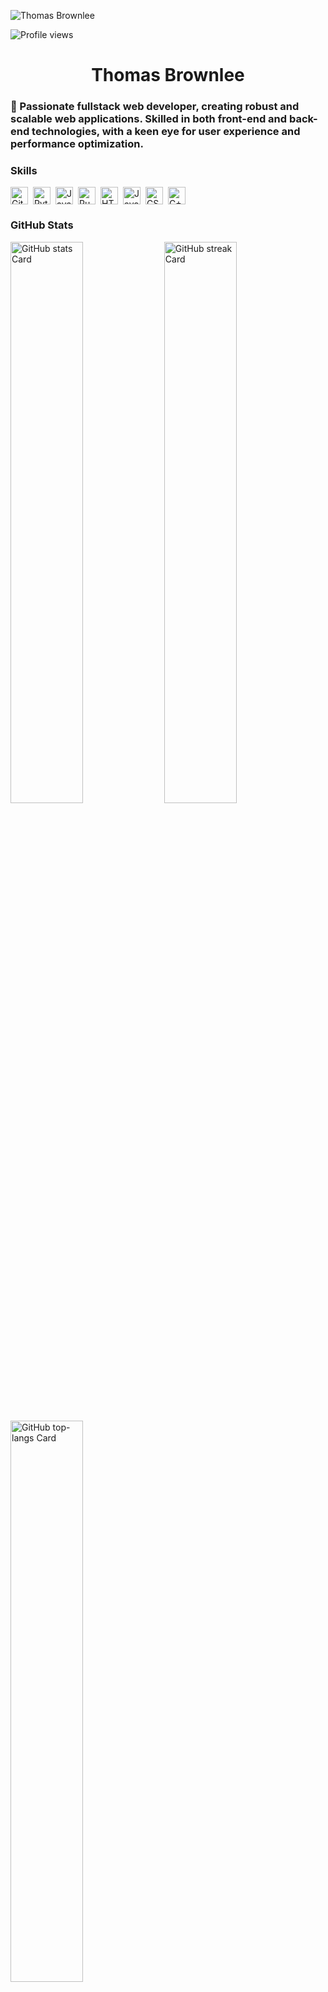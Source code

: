 ![Thomas Brownlee](https://user-images.githubusercontent.com/10498744/210012254-234538ff-d198-48aa-8964-37e6fd45d227.gif)

![Profile views](https://komarev.com/ghpvc/?username=thomas-brownlee&label=Profile%20views&color=0e75b6&style=flat)

<div id="toc">
  <ul align="center" style="list-style: none">
    <summary>
      <h1>
        Thomas Brownlee
      </h1>
    </summary>
  </ul>
</div>

 **<h3 align="left">🚀 Passionate fullstack web developer, creating robust and scalable web applications. Skilled in both front-end and back-end technologies, with a keen eye for user experience and performance optimization.</h3>**

 **<h3 align="left">Skills</h3>**

<div style="display: flex; flex-wrap: wrap; gap: 4px; justify-content: left;">
  <img src="https://img.shields.io/badge/GitLab-330F63?logo=gitlab&logoColor=FC6D26&style=flat" height="28" alt="GitLab" style="margin-right: 4px">
  <img src="https://img.shields.io/badge/Python-blue?logo=Python&logoColor=ffd343&style=flat" height="28" alt="Python" style="margin-right: 4px">
  <img src="https://img.shields.io/badge/Java-007396?logo=Java&logoColor=white&style=flat" height="28" alt="Java" style="margin-right: 4px">
  <img src="https://img.shields.io/badge/Rust-000000?logo=Rust&logoColor=white&style=flat" height="28" alt="Rust" style="margin-right: 4px">
  <img src="https://img.shields.io/badge/HTML-E34F26?logo=HTML5&logoColor=white&style=flat" height="28" alt="HTML" style="margin-right: 4px">
  <img src="https://img.shields.io/badge/JavaScript-F7DF1E?logo=JavaScript&logoColor=black&style=flat" height="28" alt="JavaScript" style="margin-right: 4px">
  <img src="https://img.shields.io/badge/CSS-1572B6?logo=CSS3&logoColor=white&style=flat" height="28" alt="CSS" style="margin-right: 4px">
  <img src="https://img.shields.io/badge/C++-00599C?logo=C%2B%2B&logoColor=white&style=flat" height="28" alt="C++" style="margin-right: 4px">

</div>

 **<h3 align="left">GitHub Stats</h3>**

<p align="left">
  <img width="48%" src="https://github-readme-stats.vercel.app/api?username=thomas-brownlee&theme=react&hide_title=false&hide_rank=false&show_icons=false&include_all_commits=false&count_private=true&line_height=23" alt="GitHub stats Card" />
  <img width="48%" src="https://streak-stats.demolab.com/?user=thomas-brownlee&theme=react&hide_border=false&date_format=M+j%5B%2C+Y%5D&mode=daily&hide_total_contributions=false&hide_current_streak=false&hide_longest_streak=false&card_height=200" alt="GitHub streak Card" />
</p>

<p align="left">
  <img width="48%" src="https://github-readme-stats.vercel.app/api/top-langs?username=thomas-brownlee&theme=react&hide_title=false&layout=compact&langs_count=6&hide_progress=false&card_width=400" alt="GitHub top-langs Card" />
</p>

